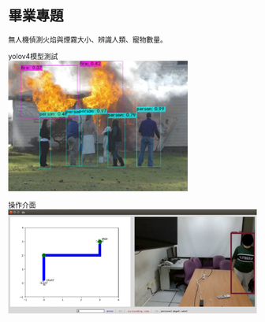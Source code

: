 # 畢業專題  

無人機偵測火焰與煙霧大小、辨識人類、寵物數量。  

yolov4模型測試  
![image](https://github.com/LeeByte-R/Graduation-Topic/blob/master/yolo-test.png)

操作介面  
![image](https://github.com/LeeByte-R/Graduation-Topic/blob/master/GUI-demo.png)

